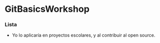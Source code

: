 # GitBasicsWorkshop
### Lista
* Yo lo aplicaría en proyectos escolares, y al contribuir al open source.